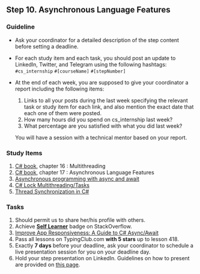 ## Step 10. Asynchronous Language Features

### Guideline

- Ask your coordinator for a detailed description of the step content before setting a deadline.

- For each study item and each task, you should post an update to LinkedIn, Twitter, and Telegram using the following hashtags:
`#cs_internship`
`#[courseName]`
`#[stepNumber]`

- At the end of each week, you are supposed to give your coordinator a report including the following items:
  1. Links to all your posts during the last week specifying the relevant task or study item for each link, and also mention the exact date that each one of them were posted.
  2. How many hours did you spend on cs_internship last week?
  3. What percentage are you satisfied with what you did last week?

  You will have a session with a technical mentor based on your report.


### Study Items

 1. [C# book](https://www.oreilly.com/library/view/programming-c-12/9781098158354/), chapter 16 : Multithreading
 2. [C# book](https://www.oreilly.com/library/view/programming-c-12/9781098158354/), chapter 17 : Asynchronous Language Features
 3. [Asynchronous programming with async and await](https://learn.microsoft.com/en-us/dotnet/csharp/asynchronous-programming/)
 4. [C# Lock Multithreading/Tasks](https://www.youtube.com/watch?v=Y8Go3c-brcg)
 5. [Thread Synchronization in C#](https://www.youtube.com/watch?v=5Zv8fF-KPrE)

### Tasks

 1. Should permit us to share her/his profile with others.
 2. Achieve [**Self Learner**](https://stackoverflow.com/help/badges/14/self-learner) badge on StackOverflow.
 3. [Improve App Responsiveness: A Guide to C# Async/Await](https://www.youtube.com/watch?v=2moh18sh5p4)
 4. Pass all lessons on TypingClub.com **with 5 stars** up to lesson 418.
 5. Exactly **7 days** before your deadline, ask your coordinator to schedule a live presentation session for you on your deadline day.
 6. Hold your step presentation on LinkedIn. Guidelines on how to present are provided on [this page](https://github.com/cs-internship/cs-internship-spec/blob/master/courses/presentation-guidelines.md).